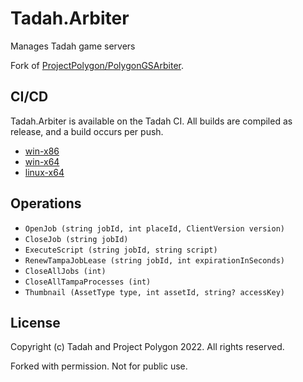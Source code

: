 # Tadah.Arbiter
Manages Tadah game servers

Fork of [ProjectPolygon/PolygonGSArbiter](https://github.com/ProjectPolygon/PolygonGSArbiter).

## CI/CD
Tadah.Arbiter is available on the Tadah CI. All builds are compiled as release, and a build occurs per push.

- [win-x86](https://ci.tadah.sipr/buildConfiguration/Tadah_Arbiter_WinX86)
- [win-x64](https://ci.tadah.sipr/buildConfiguration/Tadah_Arbiter_WinX64)
- [linux-x64](https://ci.tadah.sipr/buildConfiguration/Tadah_Arbiter_LinuxX64)

## Operations
- `OpenJob (string jobId, int placeId, ClientVersion version)`
- `CloseJob (string jobId)`
- `ExecuteScript (string jobId, string script)`
- `RenewTampaJobLease (string jobId, int expirationInSeconds)`
- `CloseAllJobs (int)`
- `CloseAllTampaProcesses (int)`
- `Thumbnail (AssetType type, int assetId, string? accessKey)`

## License
Copyright (c) Tadah and Project Polygon 2022. All rights reserved.

Forked with permission. Not for public use.
